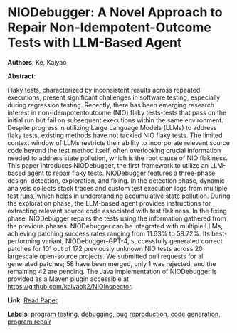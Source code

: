 # NIODebugger: A Novel Approach to Repair Non-Idempotent-Outcome Tests with LLM-Based Agent

**Authors**: Ke, Kaiyao

**Abstract**:

Flaky tests, characterized by inconsistent results across repeated executions, present significant challenges in software testing, especially during regression testing. Recently, there has been emerging research interest in non-idempotentoutcome (NIO) flaky tests-tests that pass on the initial run but fail on subsequent executions within the same environment. Despite progress in utilizing Large Language Models (LLMs) to address flaky tests, existing methods have not tackled NIO flaky tests. The limited context window of LLMs restricts their ability to incorporate relevant source code beyond the test method itself, often overlooking crucial information needed to address state pollution, which is the root cause of NIO flakiness. This paper introduces NIODebugger, the first framework to utilize an LLM-based agent to repair flaky tests. NIODebugger features a three-phase design: detection, exploration, and fixing. In the detection phase, dynamic analysis collects stack traces and custom test execution logs from multiple test runs, which helps in understanding accumulative state pollution. During the exploration phase, the LLM-based agent provides instructions for extracting relevant source code associated with test flakiness. In the fixing phase, NIODebugger repairs the tests using the information gathered from the previous phases. NIODebugger can be integrated with multiple LLMs, achieving patching success rates ranging from 11.63% to 58.72%. Its best-performing variant, NIODebugger-GPT-4, successfully generated correct patches for 101 out of 172 previously unknown NIO tests across 20 largescale open-source projects. We submitted pull requests for all generated patches; 58 have been merged, only 1 was rejected, and the remaining 42 are pending. The Java implementation of NIODebugger is provided as a Maven plugin accessible at https://github.com/kaiyaok2/NIOInspector.

**Link**: [Read Paper](https://doi.ieeecomputersociety.org/10.1109/ICSE55347.2025.00226)

**Labels**: [program testing](../../labels/program_testing.md), [debugging](../../labels/debugging.md), [bug reproduction](../../labels/bug_reproduction.md), [code generation](../../labels/code_generation.md), [program repair](../../labels/program_repair.md)
